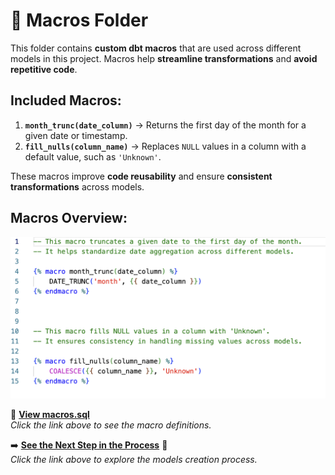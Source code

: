 # 📂 Macros Folder

This folder contains **custom dbt macros** that are used across different models in this project. Macros help **streamline transformations** and **avoid repetitive code**.

## Included Macros:
1. **`month_trunc(date_column)`** → Returns the first day of the month for a given date or timestamp.
2. **`fill_nulls(column_name)`** → Replaces `NULL` values in a column with a default value, such as `'Unknown'`.

These macros improve **code reusability** and ensure **consistent transformations** across models.

##  Macros Overview:
![Macros Overview](images/macros.png)

📄 **[View macros.sql](macros.sql)**  
_Click the link above to see the macro definitions._

➡️ **[See the Next Step in the Process](../models)** 🔗  
_Click the link above to explore the models creation process._
